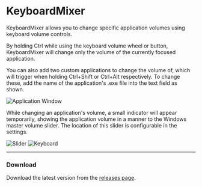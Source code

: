# KeyboardMixer
KeyboardMixer allows you to change specific application volumes using keyboard volume controls.

By holding Ctrl while using the keyboard volume wheel or button, KeyboardMixer will change only the volume of the currently focused application.

You can also add two custom applications to change the volume of, which will trigger when holding Ctrl+Shift or Ctrl+Alt respectively. To change these, add the name of the application's .exe file into the text field as shown.

![Application Window](https://i.imgur.com/55VAmCT.png "Application Window")

While changing an application's volume, a small indicator will appear temporarily, showing the application volume in a manner to the Windows master volume slider. The location of this slider is configurable in the settings.



![Slider](https://i.imgur.com/FPNJ8IX.png "Slider")   ![Keyboard](https://i.imgur.com/jWiJCiS.png "Keyboard")
<br>

------------


### Download

Download the latest version from the [releases page](https://github.com/MrTroot/KeyboardMixer/releases/ "releases page").
